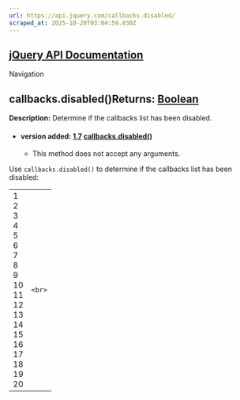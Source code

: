 ```yaml
---
url: https://api.jquery.com/callbacks.disabled/
scraped_at: 2025-10-20T03:04:59.830Z
---
```


## [jQuery API Documentation](https://jquery.com/ "jQuery API Documentation")

Navigation

## callbacks.disabled()Returns: [Boolean](http://api.jquery.com/Types/\#Boolean)

**Description:** Determine if the callbacks list has been disabled.

- #### version added: [1.7](https://api.jquery.com/category/version/1.7/) [callbacks.disabled()](https://api.jquery.com/callbacks.disabled/\#callbacks-disabled)

  - This method does not accept any arguments.

Use `callbacks.disabled()` to determine if the callbacks list has been disabled:

|     |     |
| --- | --- |
| 1<br>2<br>3<br>4<br>5<br>6<br>7<br>8<br>9<br>10<br>11<br>12<br>13<br>14<br>15<br>16<br>17<br>18<br>19<br>20 | ```<br>``` |